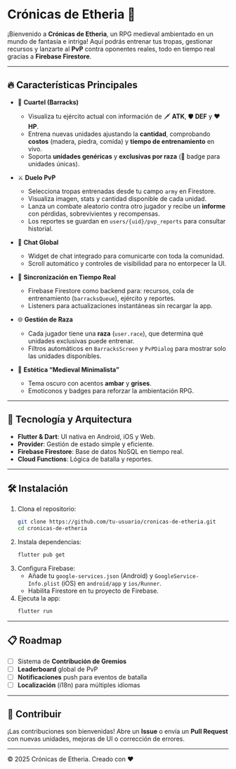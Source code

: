 # Crónicas de Etheria 🏰

¡Bienvenido a **Crónicas de Etheria**, un RPG medieval ambientado en un mundo de fantasía e intriga! Aquí podrás entrenar tus tropas, gestionar recursos y lanzarte al **PvP** contra oponentes reales, todo en tiempo real gracias a **Firebase Firestore**.

---

## 🔥 Características Principales

- 🏰 **Cuartel (Barracks)**
  - Visualiza tu ejército actual con información de 🗡️ **ATK**, 🛡️ **DEF** y ❤️ **HP**.
  - Entrena nuevas unidades ajustando la **cantidad**, comprobando **costos** (madera, piedra, comida) y **tiempo de entrenamiento** en vivo.
  - Soporta **unidades genéricas** y **exclusivas por raza** (🔱 badge para unidades únicas).

- ⚔️ **Duelo PvP**
  - Selecciona tropas entrenadas desde tu campo `army` en Firestore.
  - Visualiza imagen, stats y cantidad disponible de cada unidad.
  - Lanza un combate aleatorio contra otro jugador y recibe un **informe** con pérdidas, sobrevivientes y recompensas.
  - Los reportes se guardan en `users/{uid}/pvp_reports` para consultar historial.

- 💬 **Chat Global**
  - Widget de chat integrado para comunicarte con toda la comunidad.
  - Scroll automático y controles de visibilidad para no entorpecer la UI.

- 🔄 **Sincronización en Tiempo Real**
  - Firebase Firestore como backend para: recursos, cola de entrenamiento (`barracksQueue`), ejército y reportes.
  - Listeners para actualizaciones instantáneas sin recargar la app.

- 🌐 **Gestión de Raza**
  - Cada jugador tiene una **raza** (`user.race`), que determina qué unidades exclusivas puede entrenar.
  - Filtros automáticos en `BarracksScreen` y `PvPDialog` para mostrar solo las unidades disponibles.

- 🎨 **Estética “Medieval Minimalista”**
  - Tema oscuro con acentos **ambar** y **grises**.
  - Emoticonos y badges para reforzar la ambientación RPG.

---

## 🚀 Tecnología y Arquitectura

- **Flutter & Dart**: UI nativa en Android, iOS y Web.
- **Provider**: Gestión de estado simple y eficiente.
- **Firebase Firestore**: Base de datos NoSQL en tiempo real.
- **Cloud Functions**: Lógica de batalla y reportes.

---

## 🛠️ Instalación

1. Clona el repositorio:
   ```bash
   git clone https://github.com/tu-usuario/cronicas-de-etheria.git
   cd cronicas-de-etheria
   ```
2. Instala dependencias:
   ```bash
   flutter pub get
   ```
3. Configura Firebase:
   - Añade tu `google-services.json` (Android) y `GoogleService-Info.plist` (iOS) en `android/app` y `ios/Runner`.
   - Habilita Firestore en tu proyecto de Firebase.
4. Ejecuta la app:
   ```bash
   flutter run
   ```

---

## 📋 Roadmap

- [ ] Sistema de **Contribución de Gremios**
- [ ] **Leaderboard** global de PvP
- [ ] **Notificaciones** push para eventos de batalla
- [ ] **Localización** (i18n) para múltiples idiomas

---

## 🤝 Contribuir

¡Las contribuciones son bienvenidas! Abre un **Issue** o envía un **Pull Request** con nuevas unidades, mejoras de UI o corrección de errores.

---

© 2025 Crónicas de Etheria. Creado con ❤️

